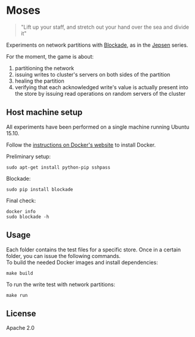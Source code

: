 # Moses

> "Lift up your staff, and stretch out your hand over the sea and divide it"

Experiments on network partitions with [Blockade][1], as in the [Jepsen][2] series.  

For the moment, the game is about:

 1. partitioning the network
 2. issuing writes to cluster's servers on both sides of the partition
 3. healing the partition
 4. verifying that each acknowledged write's value is actually present into the store
    by issuing read operations on random servers of the cluster


 [1]: https://github.com/dcm-oss/blockade
 [2]: https://aphyr.com/tags/jepsen


## Host machine setup

All experiments have been performed on a single machine running Ubuntu 15.10.  

Follow the [instructions on Docker's website](https://docs.docker.com/linux/step_one/) to install Docker.  

Preliminary setup:

    sudo apt-get install python-pip sshpass 

Blockade:

    sudo pip install blockade

Final check:

    docker info
    sudo blockade -h


## Usage

Each folder contains the test files for a specific store. 
Once in a certain folder, you can issue the following commands.  
To build the needed Docker images and install dependencies:

    make build

To run the write test with network partitions:

    make run
	

## License

Apache 2.0
